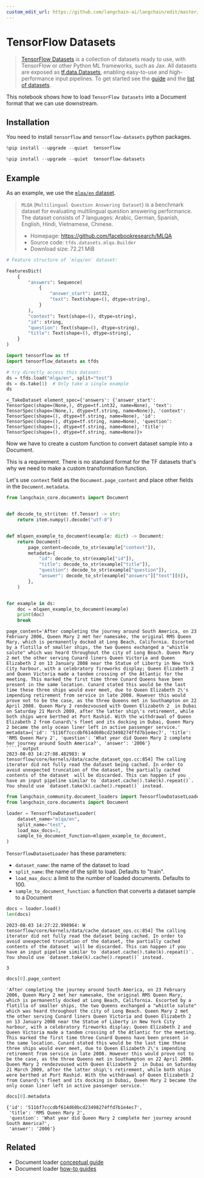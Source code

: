 ```yaml
---
custom_edit_url: https://github.com/langchain-ai/langchain/edit/master/docs/docs/integrations/document_loaders/tensorflow_datasets.ipynb
---
```

# TensorFlow Datasets

>[TensorFlow Datasets](https://www.tensorflow.org/datasets) is a collection of datasets ready to use, with TensorFlow or other Python ML frameworks, such as Jax. All datasets are exposed as [tf.data.Datasets](https://www.tensorflow.org/api_docs/python/tf/data/Dataset), enabling easy-to-use and high-performance input pipelines. To get started see the [guide](https://www.tensorflow.org/datasets/overview) and the [list of datasets](https://www.tensorflow.org/datasets/catalog/overview#all_datasets).

This notebook shows how to load `TensorFlow Datasets` into a Document format that we can use downstream.

## Installation

You need to install `tensorflow` and `tensorflow-datasets` python packages.


```python
%pip install --upgrade --quiet  tensorflow
```


```python
%pip install --upgrade --quiet  tensorflow-datasets
```

## Example

As an example, we use the [`mlqa/en` dataset](https://www.tensorflow.org/datasets/catalog/mlqa#mlqaen).

>`MLQA` (`Multilingual Question Answering Dataset`) is a benchmark dataset for evaluating multilingual question answering performance. The dataset consists of 7 languages: Arabic, German, Spanish, English, Hindi, Vietnamese, Chinese.
>
>- Homepage: https://github.com/facebookresearch/MLQA
>- Source code: `tfds.datasets.mlqa.Builder`
>- Download size: 72.21 MiB



```python
# Feature structure of `mlqa/en` dataset:

FeaturesDict(
    {
        "answers": Sequence(
            {
                "answer_start": int32,
                "text": Text(shape=(), dtype=string),
            }
        ),
        "context": Text(shape=(), dtype=string),
        "id": string,
        "question": Text(shape=(), dtype=string),
        "title": Text(shape=(), dtype=string),
    }
)
```


```python
import tensorflow as tf
import tensorflow_datasets as tfds
```


```python
# try directly access this dataset:
ds = tfds.load("mlqa/en", split="test")
ds = ds.take(1)  # Only take a single example
ds
```



```output
<_TakeDataset element_spec={'answers': {'answer_start': TensorSpec(shape=(None,), dtype=tf.int32, name=None), 'text': TensorSpec(shape=(None,), dtype=tf.string, name=None)}, 'context': TensorSpec(shape=(), dtype=tf.string, name=None), 'id': TensorSpec(shape=(), dtype=tf.string, name=None), 'question': TensorSpec(shape=(), dtype=tf.string, name=None), 'title': TensorSpec(shape=(), dtype=tf.string, name=None)}>
```


Now we have to create a custom function to convert dataset sample into a Document.

This is a requirement. There is no standard format for the TF datasets that's why we need to make a custom transformation function.

Let's use `context` field as the `Document.page_content` and place other fields in the `Document.metadata`.



```python
from langchain_core.documents import Document


def decode_to_str(item: tf.Tensor) -> str:
    return item.numpy().decode("utf-8")


def mlqaen_example_to_document(example: dict) -> Document:
    return Document(
        page_content=decode_to_str(example["context"]),
        metadata={
            "id": decode_to_str(example["id"]),
            "title": decode_to_str(example["title"]),
            "question": decode_to_str(example["question"]),
            "answer": decode_to_str(example["answers"]["text"][0]),
        },
    )


for example in ds:
    doc = mlqaen_example_to_document(example)
    print(doc)
    break
```
```output
page_content='After completing the journey around South America, on 23 February 2006, Queen Mary 2 met her namesake, the original RMS Queen Mary, which is permanently docked at Long Beach, California. Escorted by a flotilla of smaller ships, the two Queens exchanged a "whistle salute" which was heard throughout the city of Long Beach. Queen Mary 2 met the other serving Cunard liners Queen Victoria and Queen Elizabeth 2 on 13 January 2008 near the Statue of Liberty in New York City harbour, with a celebratory fireworks display; Queen Elizabeth 2 and Queen Victoria made a tandem crossing of the Atlantic for the meeting. This marked the first time three Cunard Queens have been present in the same location. Cunard stated this would be the last time these three ships would ever meet, due to Queen Elizabeth 2\'s impending retirement from service in late 2008. However this would prove not to be the case, as the three Queens met in Southampton on 22 April 2008. Queen Mary 2 rendezvoused with Queen Elizabeth 2  in Dubai on Saturday 21 March 2009, after the latter ship\'s retirement, while both ships were berthed at Port Rashid. With the withdrawal of Queen Elizabeth 2 from Cunard\'s fleet and its docking in Dubai, Queen Mary 2 became the only ocean liner left in active passenger service.' metadata={'id': '5116f7cccdbf614d60bcd23498274ffd7b1e4ec7', 'title': 'RMS Queen Mary 2', 'question': 'What year did Queen Mary 2 complete her journey around South America?', 'answer': '2006'}
``````output
2023-08-03 14:27:08.482983: W tensorflow/core/kernels/data/cache_dataset_ops.cc:854] The calling iterator did not fully read the dataset being cached. In order to avoid unexpected truncation of the dataset, the partially cached contents of the dataset  will be discarded. This can happen if you have an input pipeline similar to `dataset.cache().take(k).repeat()`. You should use `dataset.take(k).cache().repeat()` instead.
```

```python
from langchain_community.document_loaders import TensorflowDatasetLoader
from langchain_core.documents import Document

loader = TensorflowDatasetLoader(
    dataset_name="mlqa/en",
    split_name="test",
    load_max_docs=3,
    sample_to_document_function=mlqaen_example_to_document,
)
```

`TensorflowDatasetLoader` has these parameters:
- `dataset_name`: the name of the dataset to load
- `split_name`: the name of the split to load. Defaults to "train".
- `load_max_docs`: a limit to the number of loaded documents. Defaults to 100.
- `sample_to_document_function`: a function that converts a dataset sample to a Document



```python
docs = loader.load()
len(docs)
```
```output
2023-08-03 14:27:22.998964: W tensorflow/core/kernels/data/cache_dataset_ops.cc:854] The calling iterator did not fully read the dataset being cached. In order to avoid unexpected truncation of the dataset, the partially cached contents of the dataset  will be discarded. This can happen if you have an input pipeline similar to `dataset.cache().take(k).repeat()`. You should use `dataset.take(k).cache().repeat()` instead.
```


```output
3
```



```python
docs[0].page_content
```



```output
'After completing the journey around South America, on 23 February 2006, Queen Mary 2 met her namesake, the original RMS Queen Mary, which is permanently docked at Long Beach, California. Escorted by a flotilla of smaller ships, the two Queens exchanged a "whistle salute" which was heard throughout the city of Long Beach. Queen Mary 2 met the other serving Cunard liners Queen Victoria and Queen Elizabeth 2 on 13 January 2008 near the Statue of Liberty in New York City harbour, with a celebratory fireworks display; Queen Elizabeth 2 and Queen Victoria made a tandem crossing of the Atlantic for the meeting. This marked the first time three Cunard Queens have been present in the same location. Cunard stated this would be the last time these three ships would ever meet, due to Queen Elizabeth 2\'s impending retirement from service in late 2008. However this would prove not to be the case, as the three Queens met in Southampton on 22 April 2008. Queen Mary 2 rendezvoused with Queen Elizabeth 2  in Dubai on Saturday 21 March 2009, after the latter ship\'s retirement, while both ships were berthed at Port Rashid. With the withdrawal of Queen Elizabeth 2 from Cunard\'s fleet and its docking in Dubai, Queen Mary 2 became the only ocean liner left in active passenger service.'
```



```python
docs[0].metadata
```



```output
{'id': '5116f7cccdbf614d60bcd23498274ffd7b1e4ec7',
 'title': 'RMS Queen Mary 2',
 'question': 'What year did Queen Mary 2 complete her journey around South America?',
 'answer': '2006'}
```



## Related

- Document loader [conceptual guide](/docs/concepts/#document-loaders)
- Document loader [how-to guides](/docs/how_to/#document-loaders)

